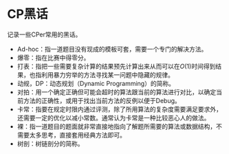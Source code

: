 # CP黑话

记录一些CPer常用的黑话。

- Ad-hoc：指一道题目没有现成的模板可套，需要一个专门的解决方法。
- 爆零：指在比赛中得零分。
- 打表：指把一些需要复杂计算的结果预先计算出来从而可以在$O(1)$时间得到结果，也指利用暴力穷举的方法寻找某一问题中隐藏的规律。
- 动规，DP：动态规划（Dynamic Programming）的简称。
- 对拍：用一个确定正确但可能会超时的算法跟当前的算法进行对比，以确定当前方法的正确性，或用于找出当前方法的反例以便于Debug。
- 卡常：指要在规定时限内通过评测，除了所用算法的复杂度需要满足要求外，还需要一定的优化以减小常数。通常认为卡常是一种比较恶心人的做法。
- 裸：指一道题目的题面就非常直接地指向了解题所需要的算法或数据结构，不需要太多思考，直接套用经典方法即可。
- 树剖：树链剖分的简称。

<ClientOnly>
  <InArticleAdsense
      style="display:block; text-align:center;"
      data-ad-layout="in-article"
      data-ad-format="fluid"
      data-ad-client="ca-pub-2391425047778930"
      data-ad-slot="9967998595" />
</ClientOnly>
